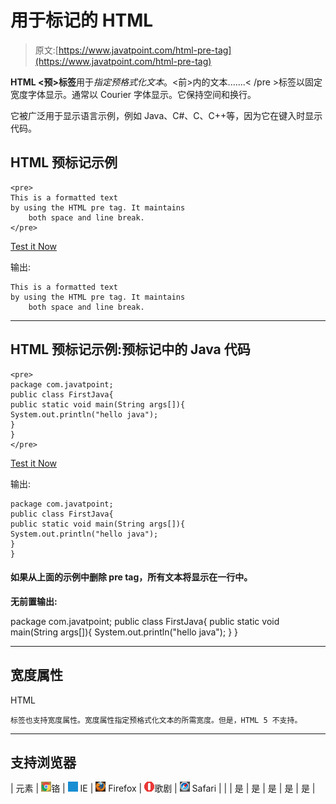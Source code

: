# 用于标记的 HTML

> 原文:[https://www.javatpoint.com/html-pre-tag](https://www.javatpoint.com/html-pre-tag)

**HTML <预>标签**用于*指定预格式化文本*。<前>内的文本.......< /pre >标签以固定宽度字体显示。通常以 Courier 字体显示。它保持空间和换行。

它被广泛用于显示语言示例，例如 Java、C#、C、C++等，因为它在键入时显示代码。

## HTML 预标记示例

```
<pre>
This is a formatted text 
by using the HTML pre tag. It maintains
    both space and line break.
</pre>

```

[Test it Now](https://www.javatpoint.com/oprweb/test.jsp?filename=htmlpretag1)

输出:

```
This is a formatted text 
by using the HTML pre tag. It maintains
    both space and line break.

```

* * *

## HTML 预标记示例:预标记中的 Java 代码

```
<pre>
package com.javatpoint;
public class FirstJava{
public static void main(String args[]){
System.out.println("hello java");
}
}
</pre>

```

[Test it Now](https://www.javatpoint.com/oprweb/test.jsp?filename=htmlpretag2)

输出:

```
package com.javatpoint;
public class FirstJava{
public static void main(String args[]){
System.out.println("hello java");
}
}

```

#### 如果从上面的示例中删除 pre tag，所有文本将显示在一行中。

**无前置输出:**

package com.javatpoint; public class FirstJava{ public static void main(String args[]){ System.out.println("hello java"); } }

* * *

## 宽度属性

HTML

```
标签也支持宽度属性。宽度属性指定预格式化文本的所需宽度。但是，HTML 5 不支持。
```

* * *

## 支持浏览器

| 元素 | ![chrome browser](img/4fbdc93dc2016c5049ed108e7318df19.png)铬 | ![ie browser](img/83dd23df1fe8373fd5bf054b2c1dd88b.png) IE | ![firefox browser](img/4f001fff393888a8a807ed29b28145d1.png) Firefox | ![opera browser](img/6cad4a592cc69a052056a0577b4aac65.png)歌剧 | ![safari browser](img/a0f6a9711a92203c5dc5c127fe9c9fca.png) Safari |
|  | 是 | 是 | 是 | 是 | 是 |